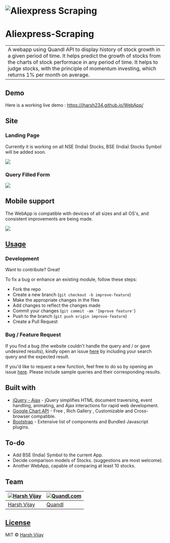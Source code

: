 # ![Aliexpress Scraping](https://Ekans111.github.io/Aliexpress-Scraping/img/interface.jpg)

# Aliexpress-Scraping

<table>
<tr>
<td>
  A webapp using Quandl API to display history of stock growth in a given period of time. It helps predict the growth of stocks from the  charts of stock performace in any period of time. It helps to judge stocks, with the principle of momentum investing, which returns 1% per month on average.
</td>
</tr>
</table>

## Demo

Here is a working live demo : https://iharsh234.github.io/WebApp/

## Site

### Landing Page

Currently it is working on all NSE (India) Stocks, BSE (India) Stocks Symbol will be added soon.

![](https://iharsh234.github.io/WebApp/images/demo/web_app_face.JPG)

### Query Filled Form

![](https://iharsh234.github.io/WebApp/images/demo/demo_query.JPG)

## Mobile support

The WebApp is compatible with devices of all sizes and all OS's, and consistent improvements are being made.

![](https://iharsh234.github.io/WebApp/images/demo/mobile.png)

## [Usage](https://iharsh234.github.io/WebApp/)

### Development

Want to contribute? Great!

To fix a bug or enhance an existing module, follow these steps:

- Fork the repo
- Create a new branch (`git checkout -b improve-feature`)
- Make the appropriate changes in the files
- Add changes to reflect the changes made
- Commit your changes (`git commit -am 'Improve feature'`)
- Push to the branch (`git push origin improve-feature`)
- Create a Pull Request

### Bug / Feature Request

If you find a bug (the website couldn't handle the query and / or gave undesired results), kindly open an issue [here](https://github.com/iharsh234/WebApp/issues/new) by including your search query and the expected result.

If you'd like to request a new function, feel free to do so by opening an issue [here](https://github.com/iharsh234/WebApp/issues/new). Please include sample queries and their corresponding results.

## Built with

- [jQuery - Ajax](http://www.w3schools.com/jquery/jquery_ref_ajax.asp) - jQuery simplifies HTML document traversing, event handling, animating, and Ajax interactions for rapid web development.
- [Google Chart API](https://developers.google.com/chart/interactive/docs/quick_start) - Free , Rich Gallery , Customizable and Cross-browser compatible.
- [Bootstrap](http://getbootstrap.com/) - Extensive list of components and Bundled Javascript plugins.

## To-do

- Add BSE (India) Symbol to the current App.
- Decide comparison models of Stocks. (suggestions are most welcome).
- Another WebApp, capable of comparing at least 10 stocks.

## Team

| [![Harsh Vijay](https://avatars1.githubusercontent.com/u/12688534?v=3&s=144)](https://github.com/iharsh234) | [![Quandl.com](https://github.com/iharsh234/WebApp/blob/master/images/quandl.jpg)](https://www.quandl.com/) |
| ----------------------------------------------------------------------------------------------------------- | ----------------------------------------------------------------------------------------------------------- |
| [Harsh Vijay ](https://github.com/iharsh234)                                                                | [Quandl](https://www.quandl.com)                                                                            |

## [License](https://github.com/iharsh234/WebApp/blob/master/LICENSE.md)

MIT © [Harsh Vijay ](https://github.com/iharsh234)
